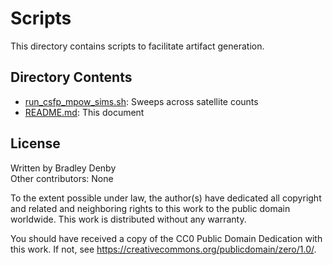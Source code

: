 # Scripts

This directory contains scripts to facilitate artifact generation.

## Directory Contents

* [run_csfp_mpow_sims.sh](run_csfp_mpow_sims.sh): Sweeps across satellite counts
* [README.md](README.md): This document

## License

Written by Bradley Denby  
Other contributors: None

To the extent possible under law, the author(s) have dedicated all copyright and
related and neighboring rights to this work to the public domain worldwide. This
work is distributed without any warranty.

You should have received a copy of the CC0 Public Domain Dedication with this
work. If not, see <https://creativecommons.org/publicdomain/zero/1.0/>.
